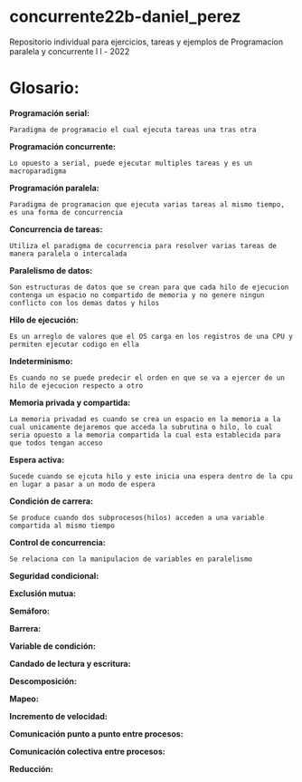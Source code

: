 # concurrente22b-daniel_perez

Repositorio individual para ejercicios, tareas y ejemplos de Programacion paralela y concurrente l l - 2022

# Glosario:

**Programación serial:**

	Paradigma de programacio el cual ejecuta tareas una tras otra
	
**Programación concurrente:**

	Lo opuesto a serial, puede ejecutar multiples tareas y es un macroparadigma 

**Programación paralela:**

	Paradigma de programacion que ejecuta varias tareas al mismo tiempo, es una forma de concurrencia

**Concurrencia de tareas:**

	Utiliza el paradigma de cocurrencia para resolver varias tareas de manera paralela o intercalada

**Paralelismo de datos:**

	Son estructuras de datos que se crean para que cada hilo de ejecucion contenga un espacio no compartido de memoria y no genere ningun conflicto con los demas datos y hilos

**Hilo de ejecución:**

	Es un arreglo de valores que el OS carga en los registros de una CPU y permiten ejecutar codigo en ella

**Indeterminismo:**

	Es cuando no se puede predecir el orden en que se va a ejercer de un hilo de ejecucion respecto a otro

**Memoria privada y compartida:**

	La memoria privadad es cuando se crea un espacio en la memoria a la cual unicamente dejaremos que acceda la subrutina o hilo, lo cual seria opuesto a la memoria compartida la cual esta establecida para que todos tengan acceso

**Espera activa:**

	Sucede cuando se ejcuta hilo y este inicia una espera dentro de la cpu en lugar a pasar a un modo de espera

**Condición de carrera:**

	Se produce cuando dos subprocesos(hilos) acceden a una variable compartida al mismo tiempo

**Control de concurrencia:**

	Se relaciona con la manipulacion de variables en paralelismo

**Seguridad condicional:**

**Exclusión mutua:**

**Semáforo:**

**Barrera:**

**Variable de condición:**

**Candado de lectura y escritura:**

**Descomposición:**

**Mapeo:**

**Incremento de velocidad:**

**Comunicación punto a punto entre procesos:**

**Comunicación colectiva entre procesos:**

**Reducción:**


